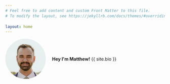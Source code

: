 ```yaml
---
# Feel free to add content and custom Front Matter to this file.
# To modify the layout, see https://jekyllrb.com/docs/themes/#overriding-theme-defaults

layout: home
---
```

<div style="display: flex; flex-direction: row; align-items: center;margin-bottom:3em;">
<img src="/assets/profile.png" style="display:block;max-width:128px;border-radius:64px;margin-right:20px">
<p>
<strong>Hey I'm Matthew!</strong> {{ site.bio }}
</p>
</div>